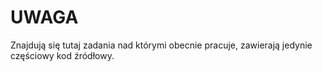 # UWAGA
Znajdują się tutaj zadania nad którymi obecnie pracuje, zawierają jedynie częściowy kod źródłowy.